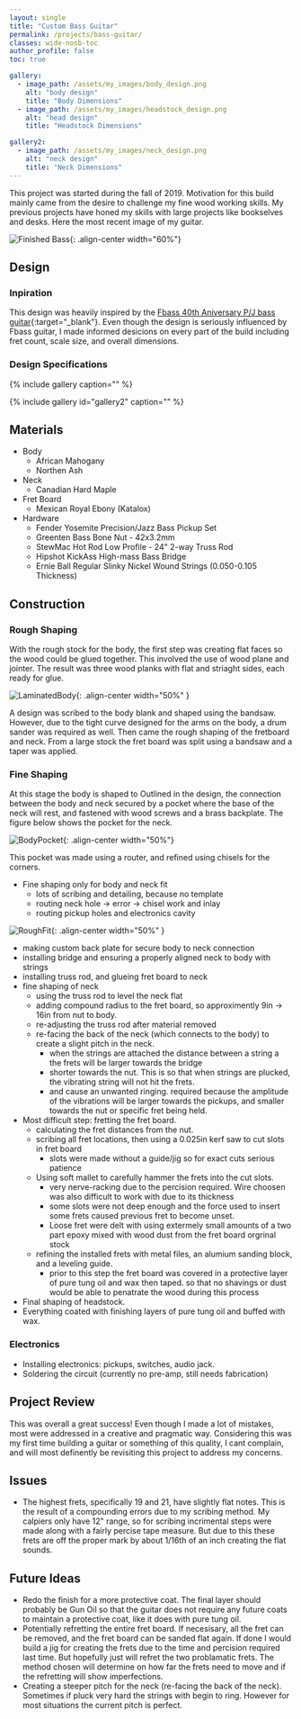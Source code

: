 ```yaml
---
layout: single
title: "Custom Bass Guitar"
permalink: /projects/bass-guitar/
classes: wide-nosb-toc
author_profile: false
toc: true

gallery:
  - image_path: /assets/my_images/body_design.png
    alt: "body design"
    title: "Body Dimensions"
  - image_path: /assets/my_images/headstock_design.png
    alt: "head design"
    title: "Headstock Dimensions"

gallery2:
  - image_path: /assets/my_images/neck_design.png
    alt: "neck design"
    title: "Neck Dimensions"
---
```


This project was started during the fall of 2019. Motivation for this build mainly came from the desire to challenge my fine wood working skills. My previous projects have honed my skills with large projects like bookselves and desks. Here the most recent image of my guitar.

![Finished Bass](/assets/my_images/finished_bass_recliner.png){: .align-center width="60%"}

## Design

### Inpiration

This design was heavily inspired by the [Fbass 40th Aniversary P/J bass guitar](https://www.themusiczoo.com/products/f-bass-40th-anniversary-pj-bass-natural){:target="_blank"}. Even though the design is seriously influenced by Fbass guitar, I made informed desicions on every part of the build including fret count, scale size, and overall dimensions.

### Design Specifications

<!-- | ![body](/assets/my_images/body_design.png) | ![headstock](/assets/my_images/headstock_design.png){: height=""} -->

<!-- <h2 class="archive_item-title">Neck Dimensions</h2> -->
<!-- ![neck](/assets/my_images/neck_design.png){: .align-center} -->

{% include gallery caption="" %}

{% include gallery id="gallery2" caption="" %}


## Materials

* Body
  * African Mahogany
  * Northen Ash
* Neck
  * Canadian Hard Maple
* Fret Board
  * Mexican Royal Ebony (Katalox)
* Hardware
  * Fender Yosemite Precision/Jazz Bass Pickup Set
  * Greenten Bass Bone Nut - 42x3.2mm
  * StewMac Hot Rod Low Profile - 24" 2-way Truss Rod
  * Hipshot KickAss High-mass Bass Bridge
  * Ernie Ball Regular Slinky Nickel Wound Strings (0.050-0.105 Thickness)

## Construction





### Rough Shaping

With the rough stock for the body, the first step was creating flat faces so the wood could be glued together. This involved the use of wood plane and jointer. The result was three wood planks with flat and striaght sides, each ready for glue.

![LaminatedBody](/assets/my_images/body_laminated.jpg){: .align-center width="50%" }

A design was scribed to the body blank and shaped using the bandsaw. However, due to the tight curve designed for the arms on the body, a drum sander was required as well. Then came the rough shaping of the fretboard and neck. From a large stock the fret board was split using a bandsaw and a taper was applied.

### Fine Shaping

At this stage the body is shaped to 
Outlined in the design, the connection between the body and neck secured by a pocket where the base of the neck will rest, and fastened with wood screws and a brass backplate. The figure below shows the pocket for the neck.

![BodyPocket](/assets/my_images/neck_hole.jpg){: .align-center width="50%"}

This pocket was made using a router, and refined using chisels for the corners.

* Fine shaping only for body and neck fit
  * lots of scribing and detailing, because no template
  * routing neck hole -> error -> chisel work and inlay
  * routing pickup holes and electronics cavity

![RoughFit](/assets/my_images/body_neck_roughfit.jpg){: .align-center width="50%" }

* making custom back plate for secure body to neck connection
* installing bridge and ensuring a properly aligned neck to body with strings
* installing truss rod, and glueing fret board to neck
* fine shaping of neck
  * using the truss rod to level the neck flat 
  * adding compound radius to the fret board, so approximently 9in -> 16in from nut to body.
  * re-adjusting the truss rod after material removed
  * re-facing the back of the neck (which connects to the body) to create a slight pitch in the neck.
    * when the strings are attached the distance between a string a the frets will be larger towards the bridge
    * shorter towards the nut. This is so that when strings are plucked, the vibrating string will not hit the frets.
    * and cause an unwanted ringing. required because the amplitude of the vibrations will be larger towards the pickups, and smaller towards the nut or specific fret being held.
* Most difficult step: fretting the fret board.
  * calculating the fret distances from the nut.
  * scribing all fret locations, then using a 0.025in kerf saw to cut slots in fret board
    * slots were made without a guide/jig so for exact cuts serious patience
  * Using soft mallet to carefully hammer the frets into the cut slots.
    * very nerve-racking due to the percision required. Wire choosen was also difficult to work with due to its thickness
    * some slots were not deep enough and the force used to insert some frets caused previous fret to become unset.
    * Loose fret were delt with using extermely small amounts of a two part epoxy mixed with wood dust from the fret board orgrinal stock
  * refining the installed frets with metal files, an alumium sanding block, and a leveling guide.
    * prior to this step the fret board was covered in a protective layer of pure tung oil and wax then taped. so that no shavings or dust would be able to penatrate the wood during this process
* Final shaping of headstock.
* Everything coated with finishing layers of pure tung oil and buffed with wax.

### Electronics

* Installing electronics: pickups, switches, audio jack.
* Soldering the circuit (currently no pre-amp, still needs fabrication)

<!-- ## Tuning and Testing!

<iframe width="50%" src="" frameborder="0"> </iframe>

* Video of bass line. -->

## Project Review

This was overall a great success! Even though I made a lot of mistakes, most were addressed in a creative and pragmatic way. Considering this was my first time building a guitar or something of this quality, I cant complain, and will most definently be revisiting this project to address my concerns.

## Issues

* The highest frets, specifically 19 and 21, have slightly flat notes. This is the result of a compounding errors due to my scribing method. My calpiers only have 12" range, so for scribing incrimental steps were made along with a fairly percise tape measure. But due to this these frets are off the proper mark by about 1/16th of an inch creating the flat sounds.

## Future Ideas

* Redo the finish for a more protective coat. The final layer should probably be Gun Oil so that the guitar does not require any future coats to maintain a protective coat, like it does with pure tung oil.
* Potentially refretting the entire fret board. If necesisary, all the fret can be removed, and the fret board can be sanded flat again. If done I would build a jig for creating the frets due to the time and percision required last time. But hopefully just will refret the two problamatic frets. The method chosen will determine on how far the frets need to move and if the refretting will show imperfections.
* Creating a steeper pitch for the neck (re-facing the back of the neck). Sometimes if pluck very hard the strings with begin to ring. However for most situations the current pitch is perfect.
